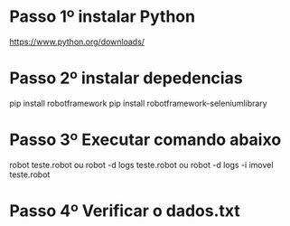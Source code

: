 # Passo 1º instalar Python
https://www.python.org/downloads/

# Passo 2º instalar depedencias
pip install robotframework
pip install robotframework-seleniumlibrary

# Passo 3º Executar comando abaixo
robot teste.robot
ou
robot -d logs teste.robot
ou
robot -d logs -i imovel teste.robot

# Passo 4º Verificar o dados.txt



